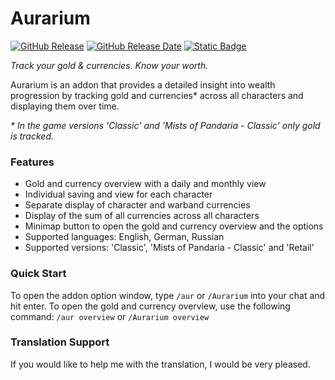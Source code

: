 # Aurarium

[![GitHub Release](https://img.shields.io/github/v/release/wow-addon-dev/Aurarium?color=blue&logo=github&cacheSeconds=600)](https://github.com/wow-addon-dev/Aurarium/releases)
[![GitHub Release Date](https://img.shields.io/github/release-date/wow-addon-dev/Aurarium?color=blue&logo=github&cacheSeconds=600)](https://github.com/wow-addon-dev/Aurarium/releases)
[![Static Badge](https://img.shields.io/badge/buy_me_a_coffe-donate-yellow?logo=buy-me-a-coffee&logoColor=white)](https://buymeacoffee.com/diomsg)

*Track your gold & currencies. Know your worth.*

Aurarium is an addon that provides a detailed insight into wealth progression by tracking gold and currencies* across all characters and displaying them over time.

*\* In the game versions 'Classic' and 'Mists of Pandaria - Classic' only gold is tracked.*

### Features

*   Gold and currency overview with a daily and monthly view
*   Individual saving and view for each character
*   Separate display of character and warband currencies
*   Display of the sum of all currencies across all characters
*   Minimap button to open the gold and currency overview and the options
*   Supported languages: English, German, Russian
*   Supported versions: 'Classic', 'Mists of Pandaria - Classic' and 'Retail'

### Quick Start

To open the addon option window, type `/aur` or `/Aurarium` into your chat and hit enter. To open the gold and currency overview, use the following command: `/aur overview` or `/Aurarium overview`

### Translation Support

If you would like to help me with the translation, I would be very pleased.
